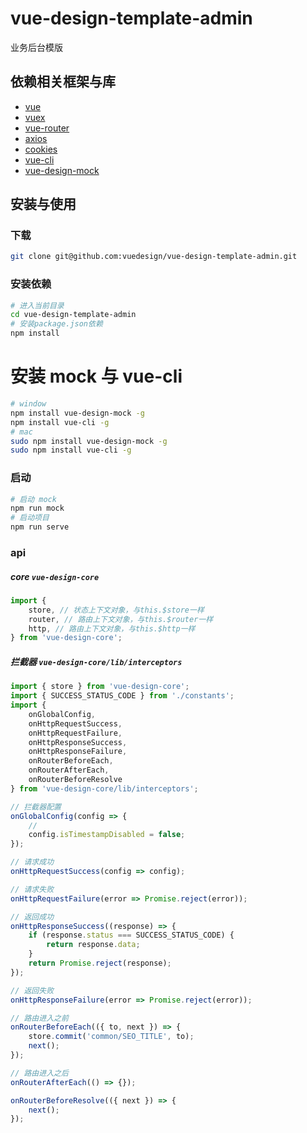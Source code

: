 # vue-design-template-admin
业务后台模版

## 依赖相关框架与库

- [vue](https://vuejs.org/)
- [vuex](https://vuex.vuejs.org/)
- [vue-router](https://router.vuejs.org/)
- [axios](https://github.com/axios/axios)
- [cookies](https://github.com/js-cookie/js-cookie)
- [vue-cli](https://cli.vuejs.org/)
- [vue-design-mock](https://github.com/vuedesign/vue-design-mock)

## 安装与使用

### 下载
```bash
git clone git@github.com:vuedesign/vue-design-template-admin.git
```

### 安装依赖
```bash
# 进入当前目录
cd vue-design-template-admin
# 安装package.json依赖
npm install
```

# 安装 mock 与 vue-cli

```bash
# window
npm install vue-design-mock -g
npm install vue-cli -g
# mac
sudo npm install vue-design-mock -g
sudo npm install vue-cli -g
```

### 启动
```bash
# 启动 mock
npm run mock
# 启动项目
npm run serve
```

### api

##### core `vue-design-core`
```js
import { 
    store, // 状态上下文对象，与this.$store一样
    router, // 路由上下文对象，与this.$router一样
    http, // 路由上下文对象，与this.$http一样
} from 'vue-design-core';
```

##### 拦截器 `vue-design-core/lib/interceptors`
```js
import { store } from 'vue-design-core';
import { SUCCESS_STATUS_CODE } from './constants';
import {
    onGlobalConfig,
    onHttpRequestSuccess,
    onHttpRequestFailure,
    onHttpResponseSuccess,
    onHttpResponseFailure,
    onRouterBeforeEach,
    onRouterAfterEach,
    onRouterBeforeResolve
} from 'vue-design-core/lib/interceptors';

// 拦截器配置
onGlobalConfig(config => {
    // 
    config.isTimestampDisabled = false;
});

// 请求成功
onHttpRequestSuccess(config => config);

// 请求失败
onHttpRequestFailure(error => Promise.reject(error));

// 返回成功
onHttpResponseSuccess((response) => {
    if (response.status === SUCCESS_STATUS_CODE) {
        return response.data;
    }
    return Promise.reject(response);
});

// 返回失败
onHttpResponseFailure(error => Promise.reject(error));

// 路由进入之前
onRouterBeforeEach(({ to, next }) => {
    store.commit('common/SEO_TITLE', to);
    next();
});

// 路由进入之后
onRouterAfterEach(() => {});

onRouterBeforeResolve(({ next }) => {
    next();
});
```